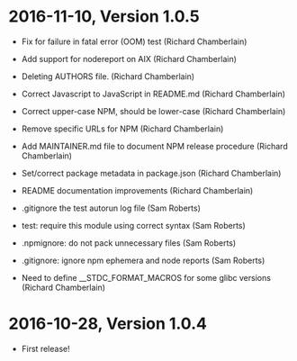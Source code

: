 2016-11-10, Version 1.0.5
=========================

 * Fix for failure in fatal error (OOM) test (Richard Chamberlain)

 * Add support for nodereport on AIX (Richard Chamberlain)

 * Deleting AUTHORS file. (Richard Chamberlain)

 * Correct Javascript to JavaScript in README.md (Richard Chamberlain)

 * Correct upper-case NPM, should be lower-case (Richard Chamberlain)

 * Remove specific URLs for NPM (Richard Chamberlain)

 * Add MAINTAINER.md file to document NPM release procedure (Richard Chamberlain)

 * Set/correct package metadata in package.json (Richard Chamberlain)

 * README documentation improvements (Richard Chamberlain)

 * .gitignore the test autorun log file (Sam Roberts)

 * test: require this module using correct syntax (Sam Roberts)

 * .npmignore: do not pack unnecessary files (Sam Roberts)

 * .gitignore: ignore npm ephemera and node reports (Sam Roberts)

 * Need to define __STDC_FORMAT_MACROS for some glibc versions (Richard Chamberlain)


2016-10-28, Version 1.0.4
=========================

 * First release!
